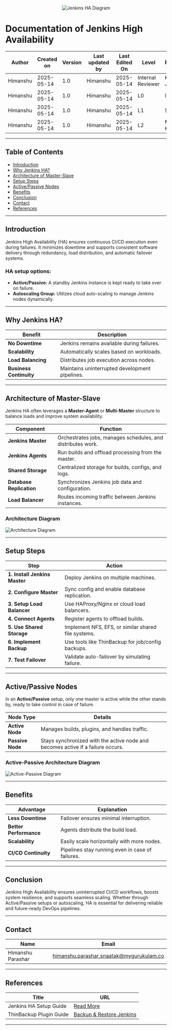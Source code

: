 <p align="center">
  <img src="https://github.com/user-attachments/assets/12c81a6b-c661-46dd-996f-938c8a236448" alt="Jenkins HA Diagram">
</p>

# **Documentation of Jenkins High Availability**

| **Author** | **Created on** | **Version** | **Last updated by** | **Last Edited On** | **Level**          | **Reviewer**    |
|------------|----------------|-------------|----------------------|---------------------|---------------------|------------------|
| Himanshu   | 2025-05-14     | 1.0         | Himanshu             | 2025-05-14        | Internal Reviewer   | Komal Jaiswal    |
| Himanshu   | 2025-05-14     | 1.0         | Himanshu             | 2025-05-14        | L0                  | Imran            |
| Himanshu   | 2025-05-14     | 1.0         | Himanshu             | 2025-05-14        | L1                  | Shashi           |
| Himanshu   | 2025-05-14     | 1.0         | Himanshu             | 2025-05-14        | L2                  | Mahesh Kumar     |

---

## **Table of Contents**  

- [Introduction](#introduction)  
- [Why Jenkins HA?](#why-jenkins-ha)  
- [Architecture of Master-Slave](#architecture-of-master-slave)  
- [Setup Steps](#setup-steps)  
- [Active/Passive Nodes](#activepassive-nodes)  
- [Benefits](#benefits)  
- [Conclusion](#conclusion)  
- [Contact](#contact)  
- [References](#references)  

---

## **Introduction**  

Jenkins High Availability (HA) ensures continuous CI/CD execution even during failures. It minimizes downtime and supports consistent software delivery through redundancy, load distribution, and automatic failover systems.

### **HA setup options:**  
- **Active/Passive:** A standby Jenkins instance is kept ready to take over on failure.  
- **Autoscaling Group:** Utilizes cloud auto-scaling to manage Jenkins nodes dynamically.

---

## **Why Jenkins HA?**  

| **Benefit**            | **Description**  |  
|------------------------|------------------|  
| **No Downtime**        | Jenkins remains available during failures. |  
| **Scalability**        | Automatically scales based on workloads. |  
| **Load Balancing**     | Distributes job execution across nodes. |  
| **Business Continuity**| Maintains uninterrupted development pipelines. |  

---

## **Architecture of Master-Slave**  

Jenkins HA often leverages a **Master-Agent** or **Multi-Master** structure to balance loads and improve system availability.

| **Component**          | **Function**  |  
|------------------------|---------------|  
| **Jenkins Master**     | Orchestrates jobs, manages schedules, and distributes work. |  
| **Jenkins Agents**     | Run builds and offload processing from the master. |  
| **Shared Storage**     | Centralized storage for builds, configs, and logs. |  
| **Database Replication**| Synchronizes Jenkins job data and configuration. |  
| **Load Balancer**      | Routes incoming traffic between Jenkins instances. |  

### **Architecture Diagram**  
![Architecture Diagram](https://github.com/user-attachments/assets/35e42814-7367-46dc-8b67-4e50948dfb3f)

---

## **Setup Steps**  

| **Step**                      | **Action**  |  
|-------------------------------|-------------|  
| **1. Install Jenkins Master** | Deploy Jenkins on multiple machines. |  
| **2. Configure Master**       | Sync config and enable database replication. |  
| **3. Setup Load Balancer**    | Use HAProxy/Nginx or cloud load balancers. |  
| **4. Connect Agents**         | Register agents to offload builds. |  
| **5. Use Shared Storage**     | Implement NFS, EFS, or similar shared file systems. |  
| **6. Implement Backup**       | Use tools like ThinBackup for job/config backups. |  
| **7. Test Failover**          | Validate auto-failover by simulating failure. |  

---

## **Active/Passive Nodes**  

In an **Active/Passive** setup, only one master is active while the other stands by, ready to take control in case of failure.

| **Node Type**   | **Details**                                                                 |
|-----------------|-----------------------------------------------------------------------------|
| **Active Node** | Manages builds, plugins, and handles traffic.                              |
| **Passive Node**| Stays synchronized with the active node and becomes active if a failure occurs. |

### **Active-Passive Architecture Diagram**  
![Active-Passive Diagram](https://github.com/user-attachments/assets/c5430987-ff8b-44e5-b73b-113eb1fb0d9f)

---

## **Benefits**  

| **Advantage**        | **Explanation**  |  
|----------------------|------------------|  
| **Less Downtime**    | Failover ensures minimal interruption. |  
| **Better Performance**| Agents distribute the build load. |  
| **Scalability**      | Easily scale horizontally with more nodes. |  
| **CI/CD Continuity** | Pipelines stay running even in case of failures. |  

---

## **Conclusion**

Jenkins High Availability ensures uninterrupted CI/CD workflows, boosts system resilience, and supports seamless scaling. Whether through Active/Passive setups or autoscaling, HA is essential for delivering reliable and future-ready DevOps pipelines.

---

## **Contact**  

| **Name**              | **Email**                                     |
|------------------------|-----------------------------------------------|
| Himanshu Parashar      | himanshu.parashar.snaatak@mygurukulam.co     |

---

## **References**  

| **Title**                          | **URL**  |  
|------------------------------------|----------|  
| Jenkins HA Setup Guide             | [Read More](https://medium.com/@priyanshigola8/setup-jenkins-ha-high-availability-with-master-slave-architecture-9b95f8b341e4) |  
| ThinBackup Plugin Guide            | [Backup & Restore Jenkins](https://medium.com/devops-technical-notes-and-manuals/jenkins-backup-and-restore-using-plugins-guide-for-junior-devops-engineers-ffd0fd41fb8e) |

---
